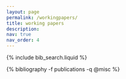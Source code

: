 ```yaml
---
layout: page
permalink: /workingpapers/
title: working papers
description:
nav: true
nav_order: 4
---
```


<!-- _pages/workingpapers.md -->

<!-- Bibsearch Feature -->

{% include bib_search.liquid %}

<div class="publications">

{% bibliography -f publications -q @misc %}

</div>

